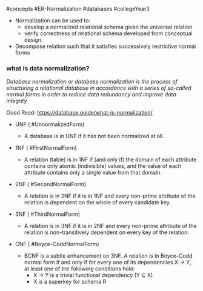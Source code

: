 #concepts #ER-Normalization #databases #collegeYear3 
- Normalization can be used to:  
	- develop a normalized relational schema given the universal relation  
	- verify correctness of relational schema developed from  conceptual design.  
- Decompose relation such that it satisfies successively restrictive normal forms

### what is data normalization?
*Database normalization or database normalization is the process of structuring a relational database in accordance with a series of so-called normal forms in order to reduce data redundancy and improve data integrity*

Good Read: https://database.guide/what-is-normalization/

- UNF (  #UnnormalizedForm) 
	- A database is in UNF if it has not been normalized at all.

- 1NF ( #FirstNormalForm)
	- A relation (table) is in 1NF if (and only if) the domain of each attribute contains only atomic (indivisible) values, and the value of each attribute contains only a single value from that domain.

- 2NF ( #SecondNormalForm)
	- A relation is in 2NF if it is in 1NF and every non-prime attribute of the relation is dependent on the whole of every candidate key.

- 3NF ( #ThirdNormalForm)
	- A relation is in 3NF if it is in 2NF and every non-prime attribute of the relation is non-transitively dependent on every key of the relation.

- CNF ( #Boyce-CoddNormalForm)
	- BCNF is a subtle enhancement on 3NF. A relation is in Boyce–Codd normal form if and only if for every one of its dependencies X → Y, at least one of the following conditions hold:
		- X → Y is a trivial functional dependency (Y ⊆ X)
		- X is a superkey for schema R